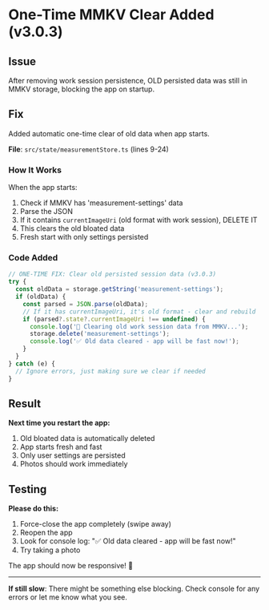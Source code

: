 # One-Time MMKV Clear Added (v3.0.3)

## Issue

After removing work session persistence, OLD persisted data was still in MMKV storage, blocking the app on startup.

## Fix

Added automatic one-time clear of old data when app starts.

**File**: `src/state/measurementStore.ts` (lines 9-24)

### How It Works

When the app starts:
1. Check if MMKV has 'measurement-settings' data
2. Parse the JSON
3. If it contains `currentImageUri` (old format with work session), DELETE IT
4. This clears the old bloated data
5. Fresh start with only settings persisted

### Code Added

```typescript
// ONE-TIME FIX: Clear old persisted session data (v3.0.3)
try {
  const oldData = storage.getString('measurement-settings');
  if (oldData) {
    const parsed = JSON.parse(oldData);
    // If it has currentImageUri, it's old format - clear and rebuild
    if (parsed?.state?.currentImageUri !== undefined) {
      console.log('🧹 Clearing old work session data from MMKV...');
      storage.delete('measurement-settings');
      console.log('✅ Old data cleared - app will be fast now!');
    }
  }
} catch (e) {
  // Ignore errors, just making sure we clear if needed
}
```

## Result

**Next time you restart the app:**
1. Old bloated data is automatically deleted
2. App starts fresh and fast
3. Only user settings are persisted
4. Photos should work immediately

## Testing

**Please do this:**
1. Force-close the app completely (swipe away)
2. Reopen the app
3. Look for console log: "✅ Old data cleared - app will be fast now!"
4. Try taking a photo

The app should now be responsive! 🚀

---

**If still slow**: There might be something else blocking. Check console for any errors or let me know what you see.
